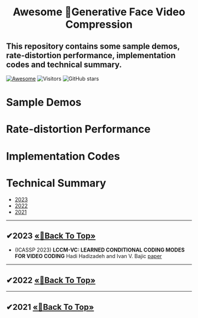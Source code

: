 # <p align=center> Awesome 🎉Generative Face Video Compression </p>
<!--# <p align=center>`# Awesome 🎉Deep Learning Based Video Compression🎉`</p>-->

## This repository contains some sample demos, rate-distortion performance, implementation codes and technical summary.


[![Awesome](https://cdn.rawgit.com/sindresorhus/awesome/d7305f38d29fed78fa85652e3a63e154dd8e8829/media/badge.svg)](https://github.com/sindresorhus/awesome) ![Visitors](https://github.com/Berlin0610/Awesome-Generative-Face-Video-Compression) ![GitHub stars](https://github.com/Berlin0610/Awesome-Generative-Face-Video-Compression.svg?color=red) 

# Sample Demos

# Rate-distortion Performance

# Implementation Codes


# Technical Summary
- [2023](#2023)
- [2022](#2022)
- [2021](#2021)

---

## <span id="2023">✔2023 </span> [       «🎯Back To Top»       ](#)

- (ICASSP 2023) **LCCM-VC: LEARNED CONDITIONAL CODING MODES FOR VIDEO CODING** Hadi Hadizadeh and Ivan V. Bajic [paper](https://arxiv.org/pdf/2210.15883.pdf)


---

## <span id="2022">✔2022 </span> [       «🎯Back To Top»       ](#)



---

## <span id="2021">✔2021 </span> [       «🎯Back To Top»       ](#)
